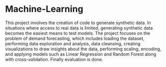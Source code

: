 # Machine-Learning
This project involves the creation of code to generate synthetic data. In situations where access to real data is limited, generating synthetic data becomes the easiest means to test models.
The project focuses on the problem of demand forecasting, which includes loading the dataset, performing data exploration and analysis, data cleansing, creating visualizations to draw insights about the data, performing scaling, encoding, and applying models such as Linear Regression and Random Forest along with cross-validation. Finally evaluation is done.
